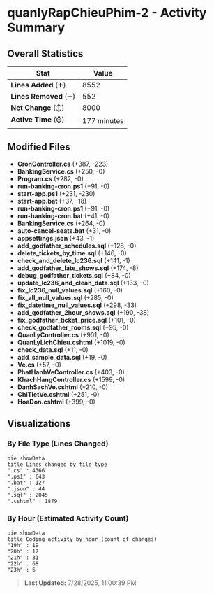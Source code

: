 # quanlyRapChieuPhim-2 - Activity Summary 

## Overall Statistics

| Stat                   | Value                                                             |
| ---------------------- | ----------------------------------------------------------------- |
| **Lines Added** (➕)   | 8552                                          |
| **Lines Removed** (➖) | 552                                        |
| **Net Change** (↕)    | 8000                |
| **Active Time** (⌚)   | 177 minutes |


## Modified Files
- **CronController.cs** (+387, -223)
- **BankingService.cs** (+250, -0)
- **Program.cs** (+282, -0)
- **run-banking-cron.ps1** (+91, -0)
- **start-app.ps1** (+231, -230)
- **start-app.bat** (+37, -18)
- **run-banking-cron.ps1** (+91, -0)
- **run-banking-cron.bat** (+41, -0)
- **BankingService.cs** (+264, -0)
- **auto-cancel-seats.bat** (+31, -0)
- **appsettings.json** (+43, -1)
- **add_godfather_schedules.sql** (+128, -0)
- **delete_tickets_by_time.sql** (+146, -0)
- **check_and_delete_lc236.sql** (+141, -1)
- **add_godfather_late_shows.sql** (+174, -8)
- **debug_godfather_tickets.sql** (+84, -0)
- **update_lc236_and_clean_data.sql** (+133, -0)
- **fix_lc236_null_values.sql** (+160, -0)
- **fix_all_null_values.sql** (+285, -0)
- **fix_datetime_null_values.sql** (+298, -33)
- **add_godfather_2hour_shows.sql** (+190, -38)
- **fix_godfather_ticket_price.sql** (+101, -0)
- **check_godfather_rooms.sql** (+95, -0)
- **QuanLyController.cs** (+901, -0)
- **QuanLyLichChieu.cshtml** (+1019, -0)
- **check_data.sql** (+11, -0)
- **add_sample_data.sql** (+19, -0)
- **Ve.cs** (+57, -0)
- **PhatHanhVeController.cs** (+403, -0)
- **KhachHangController.cs** (+1599, -0)
- **DanhSachVe.cshtml** (+210, -0)
- **ChiTietVe.cshtml** (+251, -0)
- **HoaDon.cshtml** (+399, -0)

## Visualizations

### By File Type (Lines Changed)

```mermaid
pie showData
title Lines changed by file type
".cs" : 4366
".ps1" : 643
".bat" : 127
".json" : 44
".sql" : 2045
".cshtml" : 1879
```

### By Hour (Estimated Activity Count)

```mermaid
pie showData
title Coding activity by hour (count of changes)
"19h" : 19
"20h" : 12
"21h" : 31
"22h" : 68
"23h" : 6
```


> **Last Updated:** 7/28/2025, 11:00:39 PM